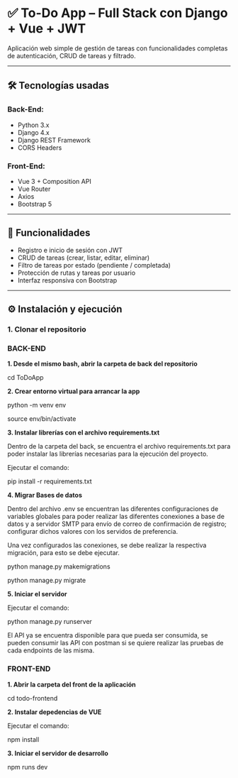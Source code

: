 # ✅ To-Do App – Full Stack con Django + Vue + JWT

Aplicación web simple de gestión de tareas con funcionalidades completas de autenticación, CRUD de tareas y filtrado.

---

## 🛠 Tecnologías usadas

### Back-End:
- Python 3.x
- Django 4.x
- Django REST Framework
- CORS Headers

### Front-End:
- Vue 3 + Composition API
- Vue Router
- Axios
- Bootstrap 5

---

## 🔐 Funcionalidades

- Registro e inicio de sesión con JWT
- CRUD de tareas (crear, listar, editar, eliminar)
- Filtro de tareas por estado (pendiente / completada)
- Protección de rutas y tareas por usuario
- Interfaz responsiva con Bootstrap

---

## ⚙️ Instalación y ejecución

### 1. Clonar el repositorio

### BACK-END

**1. Desde el mismo bash, abrir la carpeta de back del repositorio**

cd ToDoApp

**2. Crear entorno virtual para arrancar la app**

python -m venv env

source env/bin/activate 

**3. Instalar librerías con el archivo requirements.txt**

Dentro de la carpeta del back, se encuentra el archivo requirements.txt para poder instalar las librerías necesarias para la ejecución del proyecto.

Ejecutar el comando:

pip install -r requirements.txt

**4. Migrar Bases de datos**

Dentro del archivo .env se encuentran las diferentes configuraciones de variables globales para poder realizar las diferentes conexiones a base de datos y a servidor SMTP para envío de correo de confirmación de registro; configurar dichos valores con los servidos de preferencia.

Una vez configurados las conexiones, se debe realizar la respectiva migración, para esto se debe ejecutar.

python manage.py makemigrations

python manage.py migrate

**5. Iniciar el servidor**

Ejecutar el comando:

python manage.py runserver

El API ya se encuentra disponible para que pueda ser consumida, se pueden consumir las API con postman si se quiere realizar las pruebas de cada endpoints de las misma.


### FRONT-END

**1. Abrir la carpeta del front de la aplicación**

cd todo-frontend

**2. Instalar depedencias de VUE**

Ejecutar el comando:

npm install

**3. Iniciar el servidor de desarrollo**

npm runs dev
